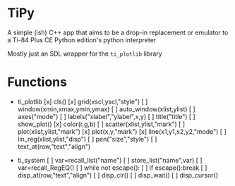 # TiPy

A simple (ish) C++ app that aims to be a drop-in replacement or emulator to a Ti-84 Plus CE Python edition's python interpreter

Mostly just an SDL wrapper for the `ti_plotlib` library



# Functions

* ti_plotlib
[x] cls()
[x] grid(xscl,yscl,"style")
[ ] window(xmin,xmax,ymin,ymax)
[ ] auto_window(xlist,ylist)
[ ] axes("mode")
[ ] labels("xlabel","ylabel",x,y)
[ ] title("title")
[ ] show_plot()
[x] color(r,g,b)
[ ] scatter(xlist,ylist,"mark")
[ ] plot(xlist,ylist,"mark")
[x] plot(x,y,"mark")
[x] line(x1,y1,x2,y2,"mode")
[ ] lin_reg(xlist,ylist,"disp")
[ ] pen("size","style")
[ ] text_at(row,"text","align")

* ti_system
[ ] var=recall_list("name")
[ ] store_list("name",var)
[ ] var=recall_RegEQ()
[ ] while not escape():
[ ] if escape():break
[ ] disp_at(row,"text","align")
[ ] disp_clr()
[ ] disp_wait()
[ ] disp_cursor()
